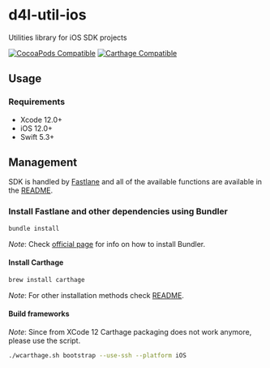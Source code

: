 # d4l-util-ios
Utilities library for iOS SDK projects

[![CocoaPods Compatible](https://img.shields.io/badge/pod-v0.2.3-blue.svg)](https://github.com/CocoaPods/CocoaPods) [![Carthage Compatible](https://img.shields.io/badge/Carthage-compatible-4BC51D.svg?style=flat)](https://github.com/Carthage/Carthage)

## Usage
### Requirements
* Xcode 12.0+
* iOS 12.0+
* Swift 5.3+

## Management
SDK is handled by [Fastlane](https://fastlane.tools/) and all of the available functions are available in the [README](fastlane/README.md).

### Install Fastlane and other dependencies using Bundler

```sh
bundle install
```
*Note*: Check [official page](https://bundler.io/) for info on how to install Bundler.

#### Install Carthage

```sh
brew install carthage
```
*Note*: For other installation methods check [README](https://github.com/Carthage/Carthage#installing-carthage).

#### Build frameworks
*Note*: Since from XCode 12 Carthage packaging does not work anymore, please use the script.
```sh
./wcarthage.sh bootstrap --use-ssh --platform iOS
```
